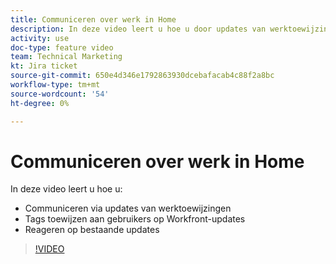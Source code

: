 ```yaml
---
title: Communiceren over werk in Home
description: In deze video leert u hoe u door updates van werktoewijzingen kunt communiceren, gebruikers tags kunt geven bij updates en kunt reageren op bestaande updates.
activity: use
doc-type: feature video
team: Technical Marketing
kt: Jira ticket
source-git-commit: 650e4d346e1792863930dcebafacab4c88f2a8bc
workflow-type: tm+mt
source-wordcount: '54'
ht-degree: 0%

---
```


# Communiceren over werk in Home

In deze video leert u hoe u:

* Communiceren via updates van werktoewijzingen
* Tags toewijzen aan gebruikers op Workfront-updates
* Reageren op bestaande updates

>[!VIDEO](https://video.tv.adobe.com/v/335102/?quality=12&learn=on)
